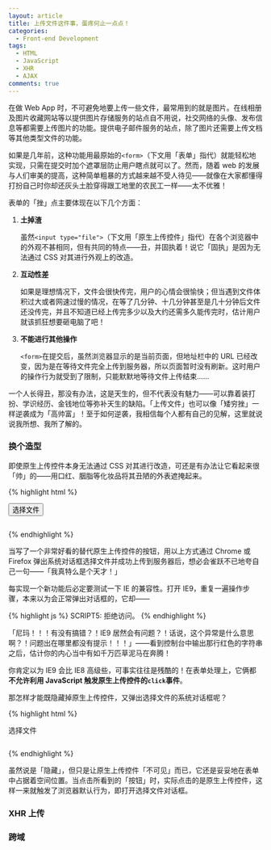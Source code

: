 ```yaml
---
layout: article
title: 上传文件这件事，蛋疼何止一点点！
categories:
  - Front-end Development
tags:
  - HTML
  - JavaScript
  - XHR
  - AJAX
comments: true
---
```


在做 Web App 时，不可避免地要上传一些文件，最常用到的就是图片。在线相册及图片收藏网站等以提供图片存储服务的站点自不用说，社交网络的头像、发布信息等都需要上传图片的功能。提供电子邮件服务的站点，除了图片还需要上传文档等其他类型文件的功能。

如果是几年前，这种功能用最原始的`<form>`（下文用「表单」指代）就能轻松地实现，只需在提交时加个遮罩层防止用户瞎点就可以了。然而，随着 web 的发展与人们审美的提高，这种简单粗暴的方式越来越不受人待见——就像在大家都懂得打扮自己时你却还灰头土脸穿得跟工地里的农民工一样——太不优雅！

表单的「挫」点主要体现在以下几个方面：

1.  **土掉渣**

    虽然`<input type="file">`（下文用「原生上传控件」指代）在各个浏览器中的外观不甚相同，但有共同的特点——丑，并固执着！说它「固执」是因为无法通过 CSS 对其进行外观上的改造。

2.  **互动性差**

    如果是理想情况下，文件会很快传完，用户的心情会很愉快；但当遇到文件体积过大或者网速过慢的情况，在等了几分钟、十几分钟甚至是几十分钟后文件还没传完，并且不知道已经上传完多少以及大约还需多久能传完时，估计用户就该抓狂想要砸电脑了吧！

3.  **不能进行其他操作**

    `<form>`在提交后，虽然浏览器显示的是当前页面，但地址栏中的 URL 已经改变，因为是在等待文件完全上传到服务器，所以页面暂时没有刷新。这时用户的操作行为就受到了限制，只能默默地等待文件上传结束……

一个人长得丑，那没有办法，这是天生的，但不代表没有魅力——可以靠着装打扮、学识经历、金钱地位等弥补天生的缺陷。「上传文件」也可以像「矮穷挫」一样逆袭成为「高帅富」！至于如何逆袭，我相信每个人都有自己的见解，这里就说说我所想、我所了解的。

### 换个造型

即使原生上传控件本身无法通过 CSS 对其进行改造，可还是有办法让它看起来很「帅」的——用口红、胭脂等化妆品将其丑陋的外表遮掩起来。

{% highlight html %}
<form action="/upload_file" method="post" enctype="multipart/form-data">
  <button type="button">选择文件</button>
  <input type="file" name="file">
</form>

<style>
  input[type="file"] {
    display: none;
  }
</style>

<script>
  // !!! Include jQuery first
  $(":button").click(function() {
    $(":file").trigger("click");
  });
</script>
{% endhighlight %}

当写了一个非常好看的替代原生上传控件的按钮，用以上方式通过 Chrome 或 Firefox 弹出系统对话框选择文件并成功上传到服务器后，想必会雀跃不已地夸自己一句——「我真特么是个天才！」

每实现一个新功能后必定要测试一下 IE 的兼容性。打开 IE9，重复一遍操作步骤，本来以为会正常弹出对话框的，它却——

{% highlight js %}
SCRIPT5: 拒绝访问。
{% endhighlight %}

「尼玛！！！有没有搞错？！IE9 居然会有问题？！话说，这个异常是什么意思啊？！问题出在哪里都没有提示！！！」——看到控制台中输出那行红色的字符串之后，估计你的内心当中有如千万匹草泥马在奔腾！

你肯定以为 IE9 会比 IE8 高级些，可事实往往是残酷的！在表单处理上，它俩都**不允许利用 JavaScript 触发原生上传控件的`click`事件**。

那怎样才能既隐藏掉原生上传控件，又弹出选择文件的系统对话框呢？

{% highlight html %}
<form action="/upload_file" method="post" enctype="multipart/form-data">
  <span>选择文件</span>
  <input type="file" name="file">
</form>

<style>
  form {
    display: inline-block;
    position: relative;
    overflow: hidden;
  }

  input[type="file"] {
    position: absolute;
    top: 0;
    right: 0;
    margin: 0;
    padding: 0;
    font-size: 10em;
    filter: progid:DXImageTransform.Microsoft.Alpha(Opacity=0);
    opacity: 0;
    cursor: pointer;
  }
</style>
{% endhighlight %}

虽然说是「隐藏」，但只是让原生上传控件「不可见」而已，它还是妥妥地在表单中占据着空间位置。当点击所看到的「按钮」时，实际点击的是原生上传控件，这样一来就触发了浏览器默认行为，即打开选择文件对话框。

### XHR 上传

### 跨域
